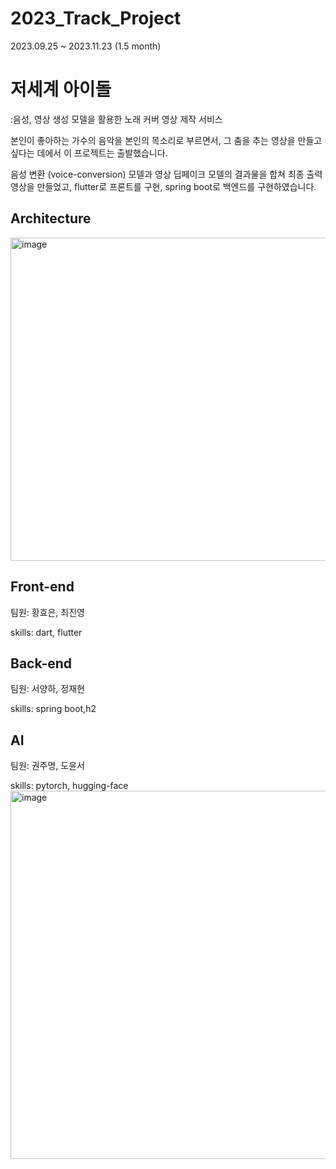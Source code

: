 # 2023_Track_Project
2023.09.25 ~ 2023.11.23 (1.5 month)
# 저세계 아이돌 
:음성, 영상 생성 모델을 활용한 노래 커버 영상 제작 서비스

본인이 좋아하는 가수의 음악을 본인의 목소리로 부르면서, 그 춤을 추는 영상을 만들고 싶다는 데에서 이 프로젝트는 출발했습니다. 

음성 변환 (voice-conversion) 모델과 영상 딥페이크 모델의 결과물을 합쳐 최종 출력 영상을 만들었고, flutter로 프론트를 구현, spring boot로 백엔드를 구현하였습니다. 

## Architecture
<img width="517" alt="image" src="https://github.com/DoYunseo/2023_Track_Project/assets/108567536/e1ea224a-8b93-4910-91ee-75983d6e5937">


## Front-end
팀원: 황효은, 최진영

skills: dart, flutter

## Back-end
팀원: 서양하, 정재현

skills: spring boot,h2


## AI 
팀원: 권주명, 도윤서 

skills: pytorch, hugging-face
<img width="589" alt="image" src="https://github.com/DoYunseo/2023_Track_Project/assets/108567536/c617fcb9-6049-4abe-a0e2-4f50a47ca9d3">
